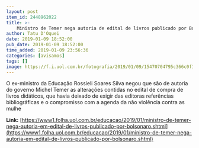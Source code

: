 ```yaml
---
layout: post
item_id: 2448962022
title: >-
    Ministro de Temer nega autoria de edital de livros publicado por Bolsonaro
author: Tatu D'Oquei
date: 2019-01-09 18:52:00
pub_date: 2019-01-09 18:52:00
time_added: 2019-01-09 23:56:36
categories: [avisamos]
tags: []
image: https://f.i.uol.com.br/fotografia/2019/01/09/15470704795c366c0f1bb0b_1547070479_3x2_rt.jpg
---
```


O ex-ministro da Educação Rossieli Soares Silva negou que são de autoria do governo Michel Temer as alterações contidas no edital de compra de livros didáticos, que havia deixado de exigir das editoras referências bibliográficas e o compromisso com a agenda da não violência contra as mulhe

**Link:** [https://www1.folha.uol.com.br/educacao/2019/01/ministro-de-temer-nega-autoria-em-edital-de-livros-publicado-por-bolsonaro.shtml](https://www1.folha.uol.com.br/educacao/2019/01/ministro-de-temer-nega-autoria-em-edital-de-livros-publicado-por-bolsonaro.shtml)

